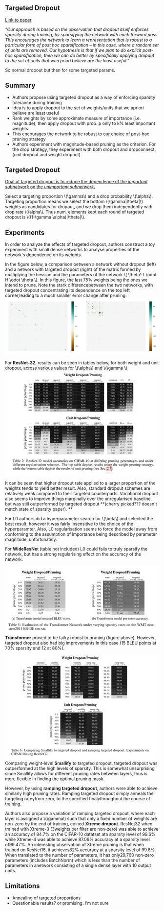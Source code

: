 ## Targeted Dropout
[Link to paper](https://openreview.net/pdf?id=HkghWScuoQ) 

*"Our approach is based on the observation that dropout itself enforces sparsity during training, by sparsifying the network with each forward pass. This encourages the network to learn a representation that is robust to a particular form of post hoc sparsification – in this case, where a random set of units are removed. Our hypothesis is that if we plan to do explicit post-hoc sparsification, then we can do better by specifically applying dropout to the set of units that wea priori believe are the least useful."*

So normal dropout but then for some targeted params.

## Summary
- Authors propose using targeted dropout as a way of enforcing sparsity tolerance during training
- Idea is to apply dropout to the set of weights/units that we apriori believe are least useful
- Rank weights by some approximate measure of importance (i.e. magnitude), then apply dropout with prob. p only to k% least important weights
- This encourages the network to be robust to our choice of post-hoc pruning strategy
- Authors experiment with magnitude-based pruning as the criterion. For the drop strategy, they experiment with both dropout and dropconnect. (unit dropout and weight dropout)

## Targeted Dropout
<u>Goal of targeted dropout is to reduce the dependence of the *important subnetwork* on the *unimportant subnetwork*.</u>

Select a targeting proportion \\(\gamma\\) and a drop probability \\(\alpha\\). Targeting proportion means we select the bottom \\(\gamma|\theta|\\) weights as candidates for dropout, and we drop them independently with drop rate \\(\alpha\\). Thus num. elements kept each round of targeted dropout is \\((1-\gamma \alpha)|\theta|\\). 

## Experiments

In order to analyze the effects of targeted dropout, authors construct a toy experiment with small dense networks to analyse properties of the network's dependence on its weights. 

In the figure below, a comparison between a network without dropout (left) and a network with targeted dropout (right) of the matrix formed by multiplying the hessian and the parameters of the network \\( \theta^T \odot H \odot \theta \\). In this figure, the last 75% weights being the ones we intend to prune. Note the stark differencebetween the two networks, with targeted dropout concentrating its dependence on the top left corner,leading to a much smaller error change after pruning.
![](./figs/targeted_dropout/hessian_change.png) 

For **ResNet-32**, results can be seen in tables below, for both weight and unit dropout, across various values for \\(\alpha\\) and \\(\gamma \\)
![](./figs/targeted_dropout/targeted_dropout_resnet.png) 

It can be seen that higher dropout rate applied to a larger proportion of the weights tends to yield better result. Also, standard dropout schemes are relatively weak compared to their targeted counterparts. Variational dropout also seems to improve things marginally over the unregularised baseline, but was still outperformed by targeted dropout **(cherry picked??? doesn't match state of sparsity paper). **

For L0 authors did a hyperparameter search for \\(\beta\\) and selected the best result, however it was fairly insensitive to the choice of the hyperparamter. Also, L0 regularisation seems to force the model away from conforming to the assumption of importance being described by parameter magnitude, unfortunately.

 For **WideResNe**t (table not included) L0 could fails to truly sparsify the network, but has a strong regularising effect on the accuracy of the network.
 
 
 ![](./figs/targeted_dropout/transformer_results.png) 
**Transformer** proved to be failry robust to pruning (figure above). However, targeted dropout also had big improvements in this case (15 BLEU points at 70% sparsity and 12 at 80%).


![](./figs/targeted_dropout/smallify_vs_targeted.png) 
Comparing weight-level **Smallify** to targeted dropout, targeted dropout was outperformed at the high levels of sparsity. This is somewhat unsurprising since Smallify allows for different pruning rates between layers, thus is more flexible in finding the optimal pruning mask.

However, by using **ramping targeted dropout**, authors were able to achieve similarly high pruning rates. Ramping targeted dropout simply anneals the targeting rateγfrom zero, to the specified finalγthroughout the course of training.


Authors also propose a variation of ramping targeted dropout, where each layer is assigned a \\(\gamma\\) such that only a fixed number of weights are non-zero by the end of training, coined **Xtreme dropout**. ResNet32 when trained with Xtreme-3 (3weights per filter are non-zero) was able to achieve an accuracy of 84.7% on the CIFAR-10 datatset ata sparsity level of 99.6% while Xtreme-4 was able to achieve 87.06% accuracy at a sparsity level of99.47%. An interesting observation of Xtreme pruning is that when trained on ResNet18, it achieves82% accuracy at a sparsity level of 99.8%. When translated to the number of parameters, it has only29,760 non-zero parameters (includes BatchNorm) which is less than the number of parameters in anetwork consisting of a single dense layer with 10 output units.

## Limitations

- Annealing of targeted proportions
- Questionable results? or promising. I'm not sure